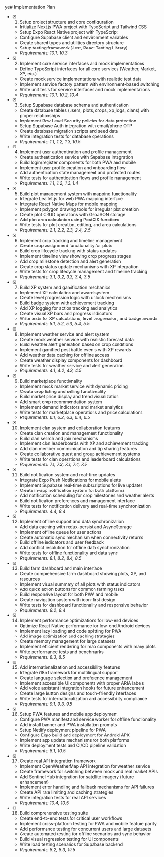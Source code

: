 ye# Implementation Plan

- [x] 1. Setup project structure and core configuration
  - Initialize Next.js PWA project with TypeScript and Tailwind CSS
  - Setup Expo React Native project with TypeScript
  - Configure Supabase client and environment variables
  - Create shared types and utilities directory structure
  - Setup testing framework (Jest, React Testing Library)
  - _Requirements: 10.1, 10.3_

- [x] 2. Implement core service interfaces and mock implementations
  - Define TypeScript interfaces for all core services (Weather, Market, XP, etc.)
  - Create mock service implementations with realistic test data
  - Implement service factory pattern with environment-based switching
  - Write unit tests for service interfaces and mock implementations
  - _Requirements: 10.1, 10.2, 10.4_

- [x] 3. Setup Supabase database schema and authentication
  - Create database tables (users, plots, crops, xp_logs, clans) with proper relationships
  - Implement Row Level Security policies for data protection
  - Setup Supabase Auth integration with email/phone OTP
  - Create database migration scripts and seed data
  - Write integration tests for database operations
  - _Requirements: 1.1, 1.2, 1.3, 10.5_

- [x] 4. Implement user authentication and profile management
  - Create authentication service with Supabase integration
  - Build login/register components for both PWA and mobile
  - Implement user profile creation and onboarding flow
  - Add authentication state management and protected routes
  - Write tests for authentication flows and profile management
  - _Requirements: 1.1, 1.2, 1.3, 1.4_

- [x] 5. Build plot management system with mapping functionality
  - Integrate Leaflet.js for web PWA mapping interface
  - Integrate React Native Maps for mobile mapping
  - Implement polygon drawing tools for irregular plot creation
  - Create plot CRUD operations with GeoJSON storage
  - Add plot area calculation using PostGIS functions
  - Write tests for plot creation, editing, and area calculations
  - _Requirements: 2.1, 2.2, 2.3, 2.4, 2.5_

- [x] 6. Implement crop tracking and timeline management
  - Create crop assignment functionality for plots
  - Build crop lifecycle tracking with status updates
  - Implement timeline view showing crop progress stages
  - Add crop milestone detection and alert generation
  - Create crop status update mechanisms with XP integration
  - Write tests for crop lifecycle management and timeline tracking
  - _Requirements: 3.1, 3.2, 3.3, 3.4, 3.5_

- [x] 7. Build XP system and gamification mechanics
  - Implement XP calculation and award system
  - Create level progression logic with unlock mechanisms
  - Build badge system with achievement tracking
  - Add XP logging for action tracking and analytics
  - Create visual XP bars and progress indicators
  - Write tests for XP calculations, level progression, and badge awards
  - _Requirements: 5.1, 5.2, 5.3, 5.4, 5.5_

- [x] 8. Implement weather service and alert system
  - Create mock weather service with realistic forecast data
  - Build weather alert generation based on crop conditions
  - Implement gamified pest battle events with XP rewards
  - Add weather data caching for offline access
  - Create weather display components for dashboard
  - Write tests for weather service and alert generation
  - _Requirements: 4.1, 4.2, 4.3, 4.5_

- [x] 9. Build marketplace functionality
  - Implement mock market service with dynamic pricing
  - Create crop listing and selling functionality
  - Build market price display and trend visualization
  - Add smart crop recommendation system
  - Implement demand indicators and market analytics
  - Write tests for marketplace operations and price calculations
  - _Requirements: 6.1, 6.2, 6.3, 6.4, 6.5_

- [x] 10. Implement clan system and collaboration features
  - Create clan creation and management functionality
  - Build clan search and join mechanisms
  - Implement clan leaderboards with XP and achievement tracking
  - Add clan member communication and tip sharing features
  - Create collaborative quest and group achievement systems
  - Write tests for clan operations and leaderboard calculations
  - _Requirements: 7.1, 7.2, 7.3, 7.4, 7.5_

- [x] 11. Build notification system and real-time updates
  - Integrate Expo Push Notifications for mobile alerts
  - Implement Supabase real-time subscriptions for live updates
  - Create in-app notification system for both platforms
  - Add notification scheduling for crop milestones and weather alerts
  - Build notification preferences and management interface
  - Write tests for notification delivery and real-time synchronization
  - _Requirements: 4.4, 8.4_

- [x] 12. Implement offline support and data synchronization
  - Add data caching with redux-persist and AsyncStorage
  - Implement offline queue for user actions
  - Create automatic sync mechanism when connectivity returns
  - Build offline indicators and user feedback
  - Add conflict resolution for offline data synchronization
  - Write tests for offline functionality and data sync
  - _Requirements: 8.1, 8.2, 8.4, 8.5_

- [x] 13. Build farm dashboard and main interface
  - Create comprehensive farm dashboard showing plots, XP, and resources
  - Implement visual summary of all plots with status indicators
  - Add quick action buttons for common farming tasks
  - Build responsive layout for both PWA and mobile
  - Create navigation system with icon-first design
  - Write tests for dashboard functionality and responsive behavior
  - _Requirements: 9.2, 9.4_

- [x] 14. Implement performance optimizations for low-end devices
  - Optimize React Native performance for low-end Android devices
  - Implement lazy loading and code splitting for PWA
  - Add image optimization and caching strategies
  - Create memory management for large datasets
  - Implement efficient rendering for map components with many plots
  - Write performance tests and benchmarks
  - _Requirements: 8.3, 8.5_

- [x] 15. Add internationalization and accessibility features
  - Integrate i18n framework for multilingual support
  - Create language selection and preference management
  - Implement accessible UI components with proper ARIA labels
  - Add voice assistant integration hooks for future enhancement
  - Create large button designs and touch-friendly interfaces
  - Write tests for internationalization and accessibility compliance
  - _Requirements: 9.1, 9.3, 9.5_

- [x] 16. Setup PWA features and mobile app deployment
  - Configure PWA manifest and service worker for offline functionality
  - Add install banner and PWA installation prompts
  - Setup Netlify deployment pipeline for PWA
  - Configure Expo build and deployment for Android APK
  - Implement app update mechanisms for both platforms
  - Write deployment tests and CI/CD pipeline validation
  - _Requirements: 8.1, 10.5_

- [x] 17. Create real API integration framework
  - Implement OpenWeatherMap API integration for weather service
  - Create framework for switching between mock and real market APIs
  - Add Sentinel Hub integration for satellite imagery (future enhancement)
  - Implement error handling and fallback mechanisms for API failures
  - Create API rate limiting and caching strategies
  - Write integration tests for real API services
  - _Requirements: 10.4, 10.5_

- [x] 18. Build comprehensive testing suite
  - Create end-to-end tests for critical user workflows
  - Implement cross-platform testing for PWA and mobile feature parity
  - Add performance testing for concurrent users and large datasets
  - Create automated testing for offline scenarios and sync behavior
  - Build visual regression testing for UI components
  - Write load testing scenarios for Supabase backend
  - _Requirements: 8.2, 8.3, 10.5_